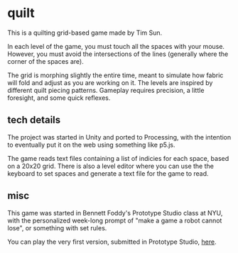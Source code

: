 # quilt
This is a quilting grid-based game made by Tim Sun.

In each level of the game, you must touch all the spaces with your mouse.
However, you must avoid the intersections of the lines (generally where the corner of the spaces are).

The grid is morphing slightly the entire time, meant to simulate how fabric will fold and adjust as you are working on it. 
The levels are inspired by different quilt piecing patterns.
Gameplay requires precision, a little foresight, and some quick reflexes.

## tech details
The project was started in Unity and ported to Processing, with the intention to eventually put it on the web using something like p5.js.

The game reads text files containing a list of indicies for each space, based on a 20x20 grid.
There is also a level editor where you can use the the keyboard to set spaces and generate a text file for the game to read.

## misc
This game was started in Bennett Foddy's Prototype Studio class at NYU, with the personalized week-long prompt of "make a game a robot cannot lose", or something with set rules.

You can play the very first version, submitted in Prototype Studio, [here](https://madebyskippy.itch.io/sewing).

